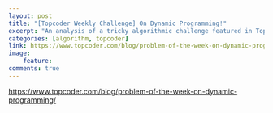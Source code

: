 ```yaml
---
layout: post
title: "[Topcoder Weekly Challenge] On Dynamic Programming!"
excerpt: "An analysis of a tricky algorithmic challenge featured in Topcoder on 3D Dynamic Programming."
categories: [algorithm, topcoder]
link: https://www.topcoder.com/blog/problem-of-the-week-on-dynamic-programming/
image:
    feature: 
comments: true
---
```


<a href="https://www.topcoder.com/blog/problem-of-the-week-on-dynamic-programming/" target="_blank">https://www.topcoder.com/blog/problem-of-the-week-on-dynamic-programming/</a>